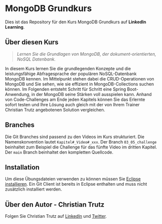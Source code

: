 # MongoDB Grundkurs

Dies ist das Repository für den Kurs MongoDB Grundkurs auf **LinkedIn Learning**. 

## Über diesen Kurs
> _Lernen Sie die Grundlagen von MongoDB, der dokument-orientierten, NoSQL Datenbank._

In diesem Kurs lernen Sie die grundlegenden Konzepte und die leistungsfähige Abfragesprache der populären NoSQL-Datenbank MongoDB kennen. Im Mittelpunkt stehen dabei die CRUD-Operationen von MongoDB und Sie sehen, wie sie effizient in MongoDB-Collections suchen können. Im Folgenden entsteht Schritt für Schritt eine Spring Boot-Anwendung, in der MongoDB seine Stärken voll ausspielen kann. Anhand von Code-Challenges am Ende jeden Kapitels können Sie das Erlernte sofort testen und Ihre Lösung auch gleich mit der von Ihrem Trainer Christian Trutz angebotenen Solution vergleichen.

## Branches
Die Git Branches sind passend zu den Videos im Kurs strukturiert. Die Namenskonvention lautet `Kapitel#_Video#_xxx`. Der Branch `03_05_challenge` beinhaltet zum Beispiel die Challenge für das fünfte Video im dritten Kapitel. Der `main` Branch beinhaltet den kompletten Quellcode.

## Installation
Um diese Übungsdateien verwenden zu können müssen Sie  [Eclipse installieren](https://www.eclipse.org/downloads/). Ein Git Client ist bereits in Eclipse enthalten und muss nicht zusätzlich installiert werden.

## Über den Autor - Christian Trutz
Folgen Sie Christian Trutz auf [LinkedIn](https://www.linkedin.com/in/christiantrutz/) und [Twitter](https://twitter.com/ChristianTrutz). 
